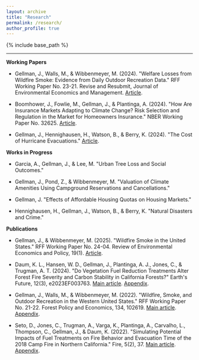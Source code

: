 ```yaml
---
layout: archive
title: "Research"
permalink: /research/
author_profile: true
---
```


{% include base_path %}

------

**Working Papers**
* Gellman, J., Walls, M., & Wibbenmeyer, M. (2024). "Welfare Losses from Wildfire Smoke: Evidence from Daily Outdoor Recreation Data." RFF Working Paper No. 23-21. Revise and Resubmit, Journal of Environmental Economics and Management. [Article](https://jacobgellman.github.io/files/gellman_et_al_2024-welfare_losses_wildfire_smoke_recreation.pdf).

* Boomhower, J., Fowlie, M., Gellman, J., & Plantinga, A. (2024). "How Are Insurance Markets Adapting to Climate Change? Risk Selection and Regulation in the Market for Homeowners Insurance." NBER Working Paper No. 32625. [Article](https://jacobgellman.github.io/files/boomhower_et_al_2024-insurance_markets_climate_change_risk.pdf).

* Gellman, J., Hennighausen, H., Watson, B., & Berry, K. (2024). "The Cost of Hurricane Evacuations." [Article](https://jacobgellman.github.io/files/gellman_et_al_2024-cost_hurricane_evacuations.pdf).

**Works in Progress**
* Garcia, A., Gellman, J., & Lee, M. "Urban Tree Loss and Social Outcomes."

* Gellman, J., Pond, Z., & Wibbenmeyer, M. "Valuation of Climate Amenities Using Campground Reservations and Cancellations."

* Gellman, J. "Effects of Affordable Housing Quotas on Housing Markets."

* Hennighausen, H., Gellman, J., Watson, B., & Berry, K. "Natural Disasters and Crime."

**Publications**
* Gellman, J., & Wibbenmeyer, M. (2025). "Wildfire Smoke in the United States." RFF Working Paper No. 24-04. Review of Environmental Economics and Policy, 19(1). [Article](https://jacobgellman.github.io/files/gellman_wibbenmeyer_2025-wildfire_smoke_in_united_states.pdf). 

* Daum, K. L., Hansen, W. D., Gellman, J., Plantinga, A. J., Jones, C., & Trugman, A. T. (2024). "Do Vegetation Fuel Reduction Treatments Alter Forest Fire Severity and Carbon Stability in California Forests?" Earth's Future, 12(3), e2023EF003763. [Main article](https://jacobgellman.github.io/files/daum_et_al_2024-vegetation_treatments_carbon_fire.pdf). [Appendix](https://jacobgellman.github.io/files/daum_et_al_2024-vegetation_treatments_carbon_fire_appendix.pdf). 

* Gellman, J., Walls, M., & Wibbenmeyer, M. (2022). "Wildfire, Smoke, and Outdoor Recreation in the Western United States." RFF Working Paper No. 21-22. Forest Policy and Economics, 134, 102619. [Main article](https://jacobgellman.github.io/files/gellman_et_al_2022-wildfire_smoke_recreation.pdf). [Appendix](https://jacobgellman.github.io/files/gellman_et_al_2022-wildfire_smoke_recreation_appendix.pdf). 

* Seto, D., Jones, C., Trugman, A., Varga, K., Plantinga, A., Carvalho, L., Thompson, C., Gellman, J., & Daum, K. (2022). "Simulating Potential Impacts of Fuel Treatments on Fire Behavior and Evacuation Time of the 2018 Camp Fire in Northern California." Fire, 5(2), 37. [Main article](https://jacobgellman.github.io/files/seto_et_al_2022-fuel_treatments_camp_fire.pdf). [Appendix](https://jacobgellman.github.io/files/seto_et_al_2022-fuel_treatments_camp_fire_appendix.pdf).
